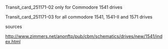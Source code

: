 Transit_card_251171-02 only for Commodore 1541 drives

Transit_card_251171-03 for all commodore 1541, 1541-II and 1571 drives

sources

http://www.zimmers.net/anonftp/pub/cbm/schematics/drives/new/1541/index.html
